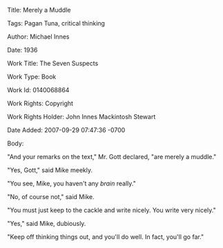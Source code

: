 Title:  Merely a Muddle

Tags:   Pagan Tuna, critical thinking

Author: Michael Innes

Date:   1936

Work Title: The Seven Suspects

Work Type: Book

Work Id: 0140068864

Work Rights: Copyright

Work Rights Holder: John Innes Mackintosh Stewart

Date Added: 2007-09-29 07:47:36 -0700

Body: 

"And your remarks on the text," Mr. Gott declared, "are merely a muddle." 

"Yes, Gott," said Mike meekly. 

"You see, Mike, you haven't any <em>brain</em> really." 

"No, of course not," said Mike. 

"You must just keep to the cackle and write nicely. You write very nicely." 

"Yes," said Mike, dubiously. 

"Keep off thinking things out, and you'll do well. In fact, you'll go far."
